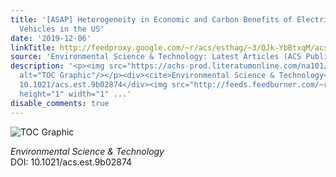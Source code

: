 ```yaml
---
title: '[ASAP] Heterogeneity in Economic and Carbon Benefits of Electric Technology
  Vehicles in the US'
date: '2019-12-06'
linkTitle: http://feedproxy.google.com/~r/acs/esthag/~3/QJk-YbBtxqM/acs.est.9b02874
source: 'Environmental Science & Technology: Latest Articles (ACS Publications)'
description: '<p><img src="https://achs-prod.literatumonline.com/na101/home/literatum/publisher/achs/journals/content/esthag/0/esthag.ahead-of-print/acs.est.9b02874/20191206/images/medium/es9b02874_0007.gif"
  alt="TOC Graphic"/></p><div><cite>Environmental Science & Technology</cite></div><div>DOI:
  10.1021/acs.est.9b02874</div><img src="http://feeds.feedburner.com/~r/acs/esthag/~4/QJk-YbBtxqM"
  height="1" width="1" ...'
disable_comments: true
---
```

<p><img src="https://achs-prod.literatumonline.com/na101/home/literatum/publisher/achs/journals/content/esthag/0/esthag.ahead-of-print/acs.est.9b02874/20191206/images/medium/es9b02874_0007.gif" alt="TOC Graphic"/></p><div><cite>Environmental Science & Technology</cite></div><div>DOI: 10.1021/acs.est.9b02874</div><img src="http://feeds.feedburner.com/~r/acs/esthag/~4/QJk-YbBtxqM" height="1" width="1" ...